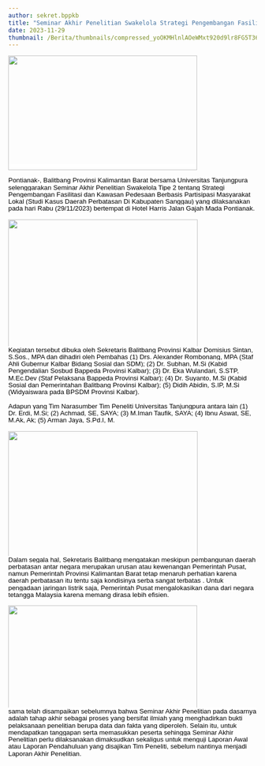 ```yaml
---
author: sekret.bppkb
title: "Seminar Akhir Penelitian Swakelola Strategi Pengembangan Fasilitasi dan Kawasan Pedesaan Berbasis Partisipasi Masyarakat Lokal"
date: 2023-11-29
thumbnail: /Berita/thumbnails/compressed_yoOKMHlnlAOeWMxt920d9lr8FG5T362Zk47tR7pk.jpg
---
```

<p class="MsoNormal" style="line-height: 1.1;"><span style="font-family: arial, helvetica, sans-serif; font-size: 10pt;"><span style="line-height: 107%; color: black; background: white;"><img src="/images/Z64Z7s4ha0b6m2vDKoyZ.jpg" width="383" height="232" alt="" /></span></span></p>

<p class="MsoNormal" style="line-height: 1.1;"><span style="font-family: arial, helvetica, sans-serif; font-size: 10pt;"><span style="line-height: 107%; color: black; background: white;"><span style="vertical-align: inherit;"><span style="vertical-align: inherit;">Pontianak-, Balitbang Provinsi Kalimantan Barat bersama Universitas Tanjungpura selenggarakan Seminar Akhir Penelitian Swakelola Tipe 2 tentang Strategi Pengembangan Fasilitasi dan Kawasan Pedesaan Berbasis Partisipasi Masyarakat Lokal (Studi Kasus Daerah Perbatasan Di Kabupaten Sanggau) yang dilaksanakan pada hari Rabu (29/11/2023) bertempat di Hotel Harris Jalan Gajah Mada Pontianak.</span></span></span><span style="line-height: 107%; color: black;"><br style="animation-name: none !important; transition-property: none !important; font-variant-ligatures: normal; font-variant-caps: normal; orphans: 2; widows: 2; -webkit-text-stroke-width: 0px; text-decoration-thickness: initial; text-decoration-style: initial; text-decoration-color: initial; word-spacing: 0px;" /></span></span></p>

<p class="MsoNormal" style="line-height: 1.1;"><span style="font-family: arial, helvetica, sans-serif; font-size: 10pt;"><span style="line-height: 107%; color: black; background: white;"></span></span></p>

<p class="MsoNormal" style="line-height: 1.1;"><span style="font-family: arial, helvetica, sans-serif; font-size: 10pt;"><span style="line-height: 107%; color: black;"><img src="/images/UVPKAfWhj0wVNbAFVRHv.jpg" width="384" height="258" alt="" /><br style="animation-name: none !important; transition-property: none !important; font-variant-ligatures: normal; font-variant-caps: normal; orphans: 2; widows: 2; -webkit-text-stroke-width: 0px; text-decoration-thickness: initial; text-decoration-style: initial; text-decoration-color: initial; word-spacing: 0px;" /><span style="background: white;"><span style="vertical-align: inherit;"><span style="vertical-align: inherit;">Kegiatan tersebut dibuka oleh Sekretaris Balitbang Provinsi Kalbar Domisius Sintan, S.Sos., MPA dan dihadiri oleh Pembahas (1) Drs. Alexander Rombonang, MPA (Staf Ahli Gubernur Kalbar Bidang Sosial dan SDM); (2) Dr. Subhan, M.Si (Kabid Pengendalian Sosbud Bappeda Provinsi Kalbar); (3) Dr. Eka Wulandari, S.STP, M.Ec.Dev (Staf Pelaksana Bappeda Provinsi Kalbar); (4) Dr. Suyanto, M.Si (Kabid Sosial dan Pemerintahan Balitbang Provinsi Kalbar); (5) Didih Abidin, S.IP, M.Si (Widyaiswara pada BPSDM Provinsi Kalbar). </span></span></span><br style="animation-name: none !important; transition-property: none !important; font-variant-ligatures: normal; font-variant-caps: normal; orphans: 2; widows: 2; -webkit-text-stroke-width: 0px; text-decoration-thickness: initial; text-decoration-style: initial; text-decoration-color: initial; word-spacing: 0px;" /><br style="animation-name: none !important; transition-property: none !important; font-variant-ligatures: normal; font-variant-caps: normal; orphans: 2; widows: 2; -webkit-text-stroke-width: 0px; text-decoration-thickness: initial; text-decoration-style: initial; text-decoration-color: initial; word-spacing: 0px;" /><span style="background: white;"><span style="vertical-align: inherit;"><span style="vertical-align: inherit;">Adapun yang Tim Narasumber Tim Peneliti Universitas Tanjungpura antara lain (1) Dr. Erdi, M.Si; (2) Achmad, SE, SAYA; (3) M.Iman Taufik, SAYA; (4) Ibnu Aswat, SE, M.Ak, Ak; (5) Arman Jaya, S.Pd.I, M.</span></span></span><br style="animation-name: none !important; transition-property: none !important; font-variant-ligatures: normal; font-variant-caps: normal; orphans: 2; widows: 2; -webkit-text-stroke-width: 0px; text-decoration-thickness: initial; text-decoration-style: initial; text-decoration-color: initial; word-spacing: 0px;" /></span></span></p>

<p class="MsoNormal" style="line-height: 1.1;"><span style="font-family: arial, helvetica, sans-serif; font-size: 10pt;"><span style="line-height: 107%; color: black;"><img src="/images/d3EiHLH8f8m3HT5ZJ4WL.jpg" width="384" height="254" alt="" /><br style="animation-name: none !important; transition-property: none !important; font-variant-ligatures: normal; font-variant-caps: normal; orphans: 2; widows: 2; -webkit-text-stroke-width: 0px; text-decoration-thickness: initial; text-decoration-style: initial; text-decoration-color: initial; word-spacing: 0px;" /><span style="background: white;"><span style="vertical-align: inherit;"><span style="vertical-align: inherit;">Dalam segala hal, Sekretaris Balitbang mengatakan meskipun pembangunan daerah perbatasan antar negara merupakan urusan atau kewenangan Pemerintah Pusat, namun Pemerintah Provinsi Kalimantan Barat tetap menaruh perhatian karena daerah perbatasan itu tentu saja kondisinya serba sangat terbatas . Untuk pengadaan jaringan listrik saja, Pemerintah Pusat mengalokasikan dana dari negara tetangga Malaysia karena memang dirasa lebih efisien.</span></span></span><br style="animation-name: none !important; transition-property: none !important; font-variant-ligatures: normal; font-variant-caps: normal; orphans: 2; widows: 2; -webkit-text-stroke-width: 0px; text-decoration-thickness: initial; text-decoration-style: initial; text-decoration-color: initial; word-spacing: 0px;" /></span></span></p>

<p class="MsoNormal" style="line-height: 1.1;"><span style="font-family: arial, helvetica, sans-serif; font-size: 10pt;"><span style="line-height: 107%; color: black;"><img src="/images/UVNdwBEJzmvpaS0XRwzo.jpg" width="383" height="208" alt="" /><br style="animation-name: none !important; transition-property: none !important; font-variant-ligatures: normal; font-variant-caps: normal; orphans: 2; widows: 2; -webkit-text-stroke-width: 0px; text-decoration-thickness: initial; text-decoration-style: initial; text-decoration-color: initial; word-spacing: 0px;" /><span style="background: white;"><span style="vertical-align: inherit;"><span style="vertical-align: inherit;">sama telah disampaikan sebelumnya bahwa Seminar Akhir Penelitian pada dasarnya adalah tahap akhir sebagai proses yang bersifat ilmiah yang menghadirkan bukti pelaksanaan penelitian berupa data dan fakta yang diperoleh. Selain itu, untuk mendapatkan tanggapan serta memasukkan peserta sehingga Seminar Akhir Penelitian perlu dilaksanakan dimaksudkan sekaligus untuk menguji Laporan Awal atau Laporan Pendahuluan yang disajikan Tim Peneliti, sebelum nantinya menjadi Laporan Akhir Penelitian.</span></span></span></span></span><o:p></o:p></p>
